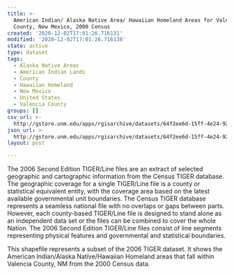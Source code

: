 ```yaml
---
title: >-
  American Indian/ Alaska Native Area/ Hawaiian Homeland Areas for Valencia
  County, New Mexico, 2000 Census
created: '2020-12-02T17:01:26.716131'
modified: '2020-12-02T17:01:26.716138'
state: active
type: dataset
tags:
  - Alaska Native Areas
  - American Indian Lands
  - County
  - Hawaiian Homeland
  - New Mexico
  - United States
  - Valencia County
groups: []
csv_url: >-
  http://gstore.unm.edu/apps/rgisarchive/datasets/64f2ee6d-15ff-4e24-927d-abc45348744f/tgr2006se_vale_aianhh00.derived.csv
json_url: >-
  http://gstore.unm.edu/apps/rgisarchive/datasets/64f2ee6d-15ff-4e24-927d-abc45348744f/tgr2006se_vale_aianhh00.derived.json
layout: post

---
```

The 2006 Second Edition  TIGER/Line files are an extract of selected geographic and cartographic information from the Census TIGER database.  The geographic coverage for a single TIGER/Line file is a county or statistical equivalent entity, with the coverage area based on the latest available governmental unit boundaries.  The Census TIGER database represents a seamless national file with no overlaps or gaps between parts.  However, each county-based TIGER/Line file is designed to stand alone as an independent data set or the files can be combined to cover the whole Nation.  The 2006 Second Edition  TIGER/Line files consist of line segments representing physical features and governmental and statistical boundaries.  

This shapefile represents a subset of the 2006 TIGER dataset. It shows the American Indian/Alaska Native/Hawaiian Homeland areas that fall within Valencia County, NM from the 2000 Census data.
